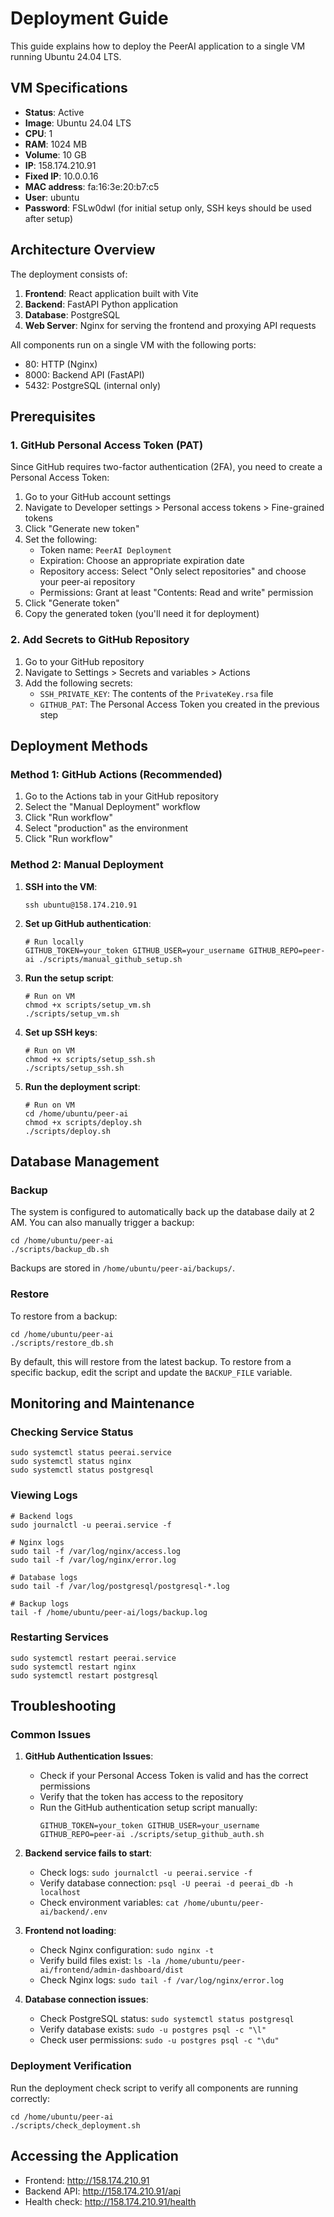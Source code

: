 # Deployment Guide

This guide explains how to deploy the PeerAI application to a single VM running Ubuntu 24.04 LTS.

## VM Specifications

- **Status**: Active
- **Image**: Ubuntu 24.04 LTS
- **CPU**: 1
- **RAM**: 1024 MB
- **Volume**: 10 GB
- **IP**: 158.174.210.91
- **Fixed IP**: 10.0.0.16
- **MAC address**: fa:16:3e:20:b7:c5
- **User**: ubuntu
- **Password**: FSLw0dwl (for initial setup only, SSH keys should be used after setup)

## Architecture Overview

The deployment consists of:

1. **Frontend**: React application built with Vite
2. **Backend**: FastAPI Python application
3. **Database**: PostgreSQL
4. **Web Server**: Nginx for serving the frontend and proxying API requests

All components run on a single VM with the following ports:
- 80: HTTP (Nginx)
- 8000: Backend API (FastAPI)
- 5432: PostgreSQL (internal only)

## Prerequisites

### 1. GitHub Personal Access Token (PAT)

Since GitHub requires two-factor authentication (2FA), you need to create a Personal Access Token:

1. Go to your GitHub account settings
2. Navigate to Developer settings > Personal access tokens > Fine-grained tokens
3. Click "Generate new token"
4. Set the following:
   - Token name: `PeerAI Deployment`
   - Expiration: Choose an appropriate expiration date
   - Repository access: Select "Only select repositories" and choose your peer-ai repository
   - Permissions: Grant at least "Contents: Read and write" permission
5. Click "Generate token"
6. Copy the generated token (you'll need it for deployment)

### 2. Add Secrets to GitHub Repository

1. Go to your GitHub repository
2. Navigate to Settings > Secrets and variables > Actions
3. Add the following secrets:
   - `SSH_PRIVATE_KEY`: The contents of the `PrivateKey.rsa` file
   - `GITHUB_PAT`: The Personal Access Token you created in the previous step

## Deployment Methods

### Method 1: GitHub Actions (Recommended)

1. Go to the Actions tab in your GitHub repository
2. Select the "Manual Deployment" workflow
3. Click "Run workflow"
4. Select "production" as the environment
5. Click "Run workflow"

### Method 2: Manual Deployment

1. **SSH into the VM**:
   ```
   ssh ubuntu@158.174.210.91
   ```

2. **Set up GitHub authentication**:
   ```
   # Run locally
   GITHUB_TOKEN=your_token GITHUB_USER=your_username GITHUB_REPO=peer-ai ./scripts/manual_github_setup.sh
   ```

3. **Run the setup script**:
   ```
   # Run on VM
   chmod +x scripts/setup_vm.sh
   ./scripts/setup_vm.sh
   ```

4. **Set up SSH keys**:
   ```
   # Run on VM
   chmod +x scripts/setup_ssh.sh
   ./scripts/setup_ssh.sh
   ```

5. **Run the deployment script**:
   ```
   # Run on VM
   cd /home/ubuntu/peer-ai
   chmod +x scripts/deploy.sh
   ./scripts/deploy.sh
   ```

## Database Management

### Backup

The system is configured to automatically back up the database daily at 2 AM. You can also manually trigger a backup:

```
cd /home/ubuntu/peer-ai
./scripts/backup_db.sh
```

Backups are stored in `/home/ubuntu/peer-ai/backups/`.

### Restore

To restore from a backup:

```
cd /home/ubuntu/peer-ai
./scripts/restore_db.sh
```

By default, this will restore from the latest backup. To restore from a specific backup, edit the script and update the `BACKUP_FILE` variable.

## Monitoring and Maintenance

### Checking Service Status

```
sudo systemctl status peerai.service
sudo systemctl status nginx
sudo systemctl status postgresql
```

### Viewing Logs

```
# Backend logs
sudo journalctl -u peerai.service -f

# Nginx logs
sudo tail -f /var/log/nginx/access.log
sudo tail -f /var/log/nginx/error.log

# Database logs
sudo tail -f /var/log/postgresql/postgresql-*.log

# Backup logs
tail -f /home/ubuntu/peer-ai/logs/backup.log
```

### Restarting Services

```
sudo systemctl restart peerai.service
sudo systemctl restart nginx
sudo systemctl restart postgresql
```

## Troubleshooting

### Common Issues

1. **GitHub Authentication Issues**:
   - Check if your Personal Access Token is valid and has the correct permissions
   - Verify that the token has access to the repository
   - Run the GitHub authentication setup script manually:
     ```
     GITHUB_TOKEN=your_token GITHUB_USER=your_username GITHUB_REPO=peer-ai ./scripts/setup_github_auth.sh
     ```

2. **Backend service fails to start**:
   - Check logs: `sudo journalctl -u peerai.service -f`
   - Verify database connection: `psql -U peerai -d peerai_db -h localhost`
   - Check environment variables: `cat /home/ubuntu/peer-ai/backend/.env`

3. **Frontend not loading**:
   - Check Nginx configuration: `sudo nginx -t`
   - Verify build files exist: `ls -la /home/ubuntu/peer-ai/frontend/admin-dashboard/dist`
   - Check Nginx logs: `sudo tail -f /var/log/nginx/error.log`

4. **Database connection issues**:
   - Check PostgreSQL status: `sudo systemctl status postgresql`
   - Verify database exists: `sudo -u postgres psql -c "\l"`
   - Check user permissions: `sudo -u postgres psql -c "\du"`

### Deployment Verification

Run the deployment check script to verify all components are running correctly:

```
cd /home/ubuntu/peer-ai
./scripts/check_deployment.sh
```

## Accessing the Application

- Frontend: http://158.174.210.91
- Backend API: http://158.174.210.91/api
- Health check: http://158.174.210.91/health 